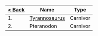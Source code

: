 
| [< Back](https://github.com/YonToNi/Dino-Game/blob/main/README.md) | Name | Type |
|---|---|---|
| 1. | [Tyrannosaurus](github.com) | Carnivor |
| 2. | Pteranodon | Carnivor |
